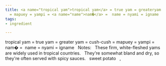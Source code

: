 ```yaml
---
title: <a name="tropical yam">tropical yam</a> = true yam = greateryam = cush-cush
  = mapuey = yampi = <a name="name">nam�</a> =  name = nyami = igname
tags:
- ingredient

---
```

tropical yam = true yam = greater yam = cush-cush = mapuey = yampi = nam� =  name = nyami = igname   Notes:   These firm, white-fleshed yams are widely used in tropical countries.   They're somewhat bland and dry, so they're often served with spicy sauces.    sweet potato   ,

